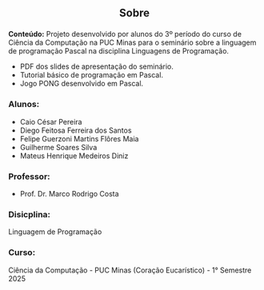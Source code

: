 <h2>
    <p style="text-align:center"> Sobre </p>
</h2>

**Conteúdo:** Projeto desenvolvido por alunos do 3º período do curso de Ciência da Computação na PUC Minas para o seminário sobre a linguagem de programação Pascal na disciplina Linguagens de Programação.

- PDF dos slides de apresentação do seminário.
- Tutorial básico de programação em Pascal.
- Jogo PONG desenvolvido em Pascal.

### Alunos:

* Caio César Pereira
* Diego Feitosa Ferreira dos Santos
* Felipe Guerzoni Martins Flôres Maia
* Guilherme Soares Silva
* Mateus Henrique Medeiros Diniz

### Professor:

* Prof. Dr. Marco Rodrigo Costa

### Disicplina:

Linguagem de Programação

### Curso:

Ciência da Computação - PUC Minas (Coração Eucarístico) - 1° Semestre 2025